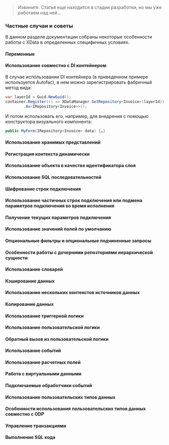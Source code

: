 >Извините. Статья еще находится в стадии разработки, но мы уже работаем над ней...

### Частные случаи и советы
В данном разделе документации собраны некоторые особенности работы с XData в определенных специфичных условиях.

#### Переменные

#### Использование совместно с DI контейнером

В случае использовании DI контейнера (в приведенном примере используется Autofac), в нем можно зарегистрировать фабричный метод вида:
```csharp
var layerId = Guid.NewGuid();
container.Register(() => XDataManager.GetRepository<Invoice>(layerId))
        .As<IRepository<Invoice>>();
```
И потом использовать его, например, для внедрения с помощью конструктора визуального компонента:
```csharp
public MyForm(IRepository<Invoice> data) {…}
```
#### Использование хранимых представлений

#### Регистрация контекста динамически

#### Использование объекта в качестве идентификатора слоя

#### Использование SQL последовательностей

#### Шифрование строк подключения

#### Использование частичных строк подключения или подмена параметров подключения во время исполнения

#### Получение текущих параметров подключения

#### Использование значений полей по умолчанию

#### Опциональные фильтры и опциональные подчиненные запросы

#### Особенности работы с дочерними репозториями иерархической сущности

#### Использование словарей

#### Кэширование данных

#### Использование нескольких контекстов источников данных

#### Копирование данных

#### Использование триггерной логики

#### Использование пользовательской логики

#### Обратный вызов из пользовательской логики

#### Использование событий

#### Использование расчетных полей

#### Работа с виртуальными данными

#### Подключаемые обработчики событий

#### Использование пользовательских типов данных

#### Особенности использования пользовательских типов данных совместно с ODP

#### Управление транзакциями

#### Выполнение SQL кода

